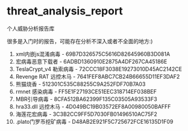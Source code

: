 # threat_analysis_report
个人威胁分析报告库

很多是入门时的报告，可能存在分析不深入或者不全面的地方:)

1. xml内嵌js混淆病毒 - 69B7D326575C5616D82645960B3D081A
2. 宏病毒恶意下载者 - 6ADBD1360910E2875A4DF267CA45186E
3. TeslaCrypt_v4 勒索病毒 - 72CCC18F3038E19273010D45AC2142CE
4. Revenge RAT 远控木马 - 7641FEF8ABC7CB24B66655D11EF3DAF2
5. 熊猫烧香 - 512301C535C88255C9A252FDF70B7A03
6. rmnet 感染病毒 - FF5E1F27193CE51EEC318714EF038BEF
7. MBR引导病毒 - 8CFA512BA62399F135C03505A93533F3
8. hra33.dll 远控木马 - 4D049BC19B03572EF8A00980050BAFFF
9. 海莲花宏病毒 - 3C3B2CC9FF5D7030FB01496510AC75F2
10. .plato门罗币挖矿病毒 - D48AB2E921F5C725672FCE16135D1F09